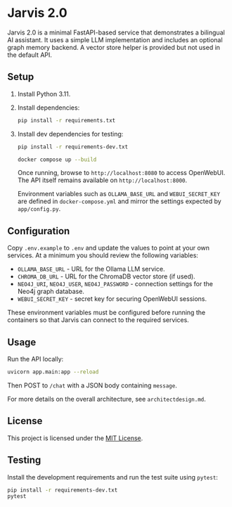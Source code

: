# Jarvis 2.0

Jarvis 2.0 is a minimal FastAPI-based service that demonstrates a bilingual AI assistant. It uses a simple LLM implementation and includes an optional graph memory backend. A vector store helper is provided but not used in the default API.

## Setup

1. Install Python 3.11.
2. Install dependencies:
   ```bash
   pip install -r requirements.txt
   ```
3. Install dev dependencies for testing:
   ```bash
   pip install -r requirements-dev.txt
   ```

   ```bash
   docker compose up --build
   ```
   Once running, browse to `http://localhost:8080` to access OpenWebUI. The API
   itself remains available on `http://localhost:8000`.

   Environment variables such as `OLLAMA_BASE_URL` and `WEBUI_SECRET_KEY` are
   defined in `docker-compose.yml` and mirror the settings expected by
   `app/config.py`.

## Configuration

Copy `.env.example` to `.env` and update the values to point at your own
services. At a minimum you should review the following variables:

- `OLLAMA_BASE_URL` - URL for the Ollama LLM service.
- `CHROMA_DB_URL` - URL for the ChromaDB vector store (if used).
- `NEO4J_URI`, `NEO4J_USER`, `NEO4J_PASSWORD` - connection settings for the
  Neo4j graph database.
- `WEBUI_SECRET_KEY` - secret key for securing OpenWebUI sessions.

These environment variables must be configured before running the containers so
that Jarvis can connect to the required services.

## Usage

Run the API locally:
```bash
uvicorn app.main:app --reload
```
Then POST to `/chat` with a JSON body containing `message`.

For more details on the overall architecture, see `architectdesign.md`.

## License

This project is licensed under the [MIT License](LICENSE).

## Testing

Install the development requirements and run the test suite using `pytest`:

```bash
pip install -r requirements-dev.txt
pytest
```
